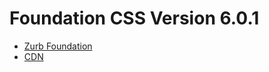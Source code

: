 # Foundation CSS Version 6.0.1

- [Zurb Foundation](http://foundation.zurb.com/sites/download.html/)
- [CDN](https://cdnjs.cloudflare.com/ajax/libs/foundation/6.0.1/css/foundation.min.css)